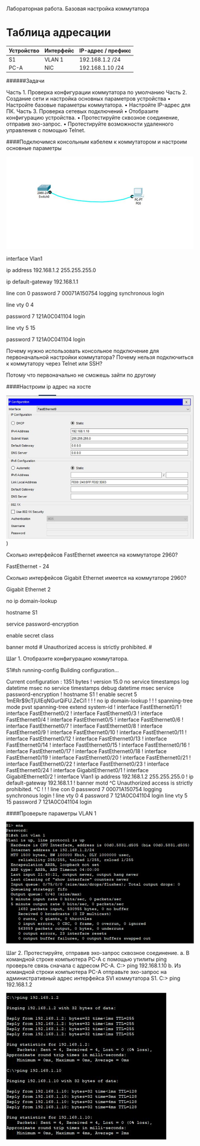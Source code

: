 Лабораторная работа. Базовая настройка коммутатора 



# Таблица адресации

| Устройство | Интерфейс | IP-адрес / префикс |
| --- | --- | --- |
| S1  | VLAN 1 | 192.168.1.2 /24 |
| PC-A| NIC    | 192.168.1.10 /24|

######Задачи


Часть 1. Проверка конфигурации коммутатора по умолчанию
Часть 2. Создание сети и настройка основных параметров устройства
•	Настройте базовые параметры коммутатора.
•	Настройте IP-адрес для ПК.
Часть 3. Проверка сетевых подключений
•	Отобразите конфигурацию устройства.
•	Протестируйте сквозное соединение, отправив эхо-запрос.
•	Протестируйте возможности удаленного управления с помощью Telnet.




####Подключимся консольным кабелем к коммутатором и настроим основные параметры


![](01.png)


interface Vlan1

 ip address 192.168.1.2 255.255.255.0


ip default-gateway 192.168.1.1


line con 0
 password 7 00071A150754
 logging synchronous
 login

line vty 0 4

 password 7 121A0C041104
 login

line vty 5 15

 password 7 121A0C041104
 login




Почему нужно использовать консольное подключение для первоначальной настройки коммутатора? Почему нельзя подключиться к коммутатору через Telnet или SSH?

Потому что первоначально не сможешь зайти по другому



####Настроим ip адрес на хосте



![](101.png))


Сколько интерфейсов FastEthernet имеется на коммутаторе 2960?

FastEthernet - 24

Сколько интерфейсов Gigabit Ethernet имеется на коммутаторе 2960?

Gigabit Ethernet 2





no ip domain-lookup

hostname S1

service password-encryption

enable secret class

banner motd #
Unauthorized access is strictly prohibited. #


Шаг 1. Отобразите конфигурацию коммутатора.



S1#sh running-config 
Building configuration...

Current configuration : 1351 bytes
!
version 15.0
no service timestamps log datetime msec
no service timestamps debug datetime msec
service password-encryption
!
hostname S1
!
enable secret 5 $1$mERr$9cTjUIEqNGurQiFU.ZeCi1
!
!
!
no ip domain-lookup
!
!
!
spanning-tree mode pvst
spanning-tree extend system-id
!
interface FastEthernet0/1
!
interface FastEthernet0/2
!
interface FastEthernet0/3
!
interface FastEthernet0/4
!
interface FastEthernet0/5
!
interface FastEthernet0/6
!
interface FastEthernet0/7
!
interface FastEthernet0/8
!
interface FastEthernet0/9
!
interface FastEthernet0/10
!
interface FastEthernet0/11
!
interface FastEthernet0/12
!
interface FastEthernet0/13
!
interface FastEthernet0/14
!
interface FastEthernet0/15
!
interface FastEthernet0/16
!
interface FastEthernet0/17
!
interface FastEthernet0/18
!
interface FastEthernet0/19
!
interface FastEthernet0/20
!
interface FastEthernet0/21
!
interface FastEthernet0/22
!
interface FastEthernet0/23
!
interface FastEthernet0/24
!
interface GigabitEthernet0/1
!
interface GigabitEthernet0/2
!
interface Vlan1
 ip address 192.168.1.2 255.255.255.0
!
ip default-gateway 192.168.1.1
!
banner motd ^C
Unauthorized access is strictly prohibited. ^C
!
!
!
line con 0
 password 7 00071A150754
 logging synchronous
 login
!
line vty 0 4
 password 7 121A0C041104
 login
line vty 5 15
 password 7 121A0C041104
 login


####Проверьте параметры VLAN 1


![](003.png)

Шаг 2. Протестируйте, отправив эхо-запрос сквозное соединение.
a.	В командной строке компьютера PC-A с помощью утилиты ping проверьте связь сначала с адресом PC-A.
C:\> ping 192.168.1.10 
b.	Из командной строки компьютера PC-A отправьте эхо-запрос на административный адрес интерфейса SVI коммутатора S1.
C:\> ping 192.168.1.2


![](002.png)



